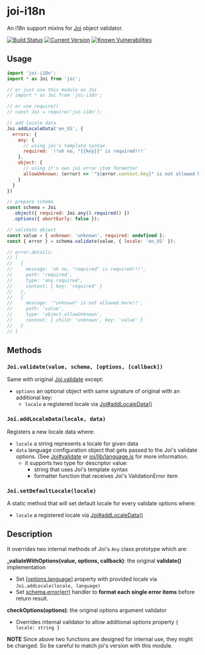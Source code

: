 # joi-i18n

An i18n support mixins for [Joi](https://github.com/hapijs/joi) object validator.

[![Build Status](https://travis-ci.org/sini-company/joi-i18n.svg?branch=master)](https://travis-ci.org/sini-company/joi-i18n) [![Current Version](https://img.shields.io/npm/v/good-path-glob.svg?style=flat)](https://www.npmjs.com/package/joi-i18n) [![Known Vulnerabilities](https://snyk.io/test/github/sini-company/joi-i18n/badge.svg)](https://snyk.io/test/github/sini-company/joi-i18n)


## Usage
```js
import 'joi-i18n';
import * as Joi from 'joi';

// or just use this module as Joi
// import * as Joi from 'joi-i18n';

// or use require()
// const Joi = require('joi-i18n');

// add locale data
Joi.addLocaleData('en_US', {
  errors: {
    any: {
      // using joi's template syntax
      required: `!!oh no, "{{key}}" is required!!!`
    },
    object: {
      // using it's own joi error item formatter
      allowUnknown: (error) => `"${error.context.key}" is not allowed here!!`
    }
  }
})

// prepare schema
const schema = Joi
  .object({ required: Joi.any().required() })
  .options({ abortEarly: false });

// validate object
const value = { unknown: 'unknown', required: undefined };
const { error } = schema.validate(value, { locale: 'en_US' });

// error.details:
// [
//   {
//     message: 'oh no, "required" is required!!!',
//     path: 'required',
//     type: 'any.required',
//     context: { key: 'required' }
//   },
//   {
//     message: '"unknown" is not allowed here!!',
//     path: 'value',
//     type: 'object.allowUnknown',
//     context: { child: 'unknown', key: 'value' }
//   }
// ]

```

## Methods

### `Joi.validate(value, schema, [options, [callback])`

Same with original [Joi.validate](
https://github.com/hapijs/joi/blob/master/API.md#validatevalue-schema-options-callback) except:
- `options` an optional object with same signature of original with an additional key:
  - `locale` a registered locale via [Joi#addLocaleData()](#joiaddlocaledatalocale-data)

### `Joi.addLocaleData(locale, data)`

Registers a new locale data where:

- `locale` a string represents a locale for given data
- `data` language configuration object that gets passed to the Joi's validate options.
(See [Joi#validate](https://github.com/hapijs/joi/blob/master/API.md#validatevalue-schema-options-callback) or [joi/lib/language.js](https://github.com/hapijs/joi/blob/master/lib/language.js) for more information.
  - it supports two type for descriptor value:
    - string that uses Joi's template syntax
    - formatter function that receives Joi's ValidationError item

### `Joi.setDefaultLocale(locale)`

A static method that will set default locale for every validate options where:

- `locale` a registered locale via [Joi#addLocaleData()](#joiaddlocaledatalocale-data)


## Description

It overrides two internal methods of Joi's `Any` class prototype which are:

**_valiateWithOptions(value, options, callback)**: the original **validate()** implementation
- Set [[options.language]](https://github.com/hapijs/joi/blob/master/API.md#validatevalue-schema-options-callback) property with provided locale via `Joi.addLocale(locale, language)`
- Set [schema.error(err)](https://github.com/hapijs/joi/blob/master/API.md#anyerrorerr) handler to **format each single error items** before return result.

**checkOptions(options)**: the original options argument validator
- Overrides internal validator to allow additional options property `{ locale: string }`

**NOTE**
Since above two functions are designed for internal use, they might be changed.
So be careful to match joi's version with this module.

